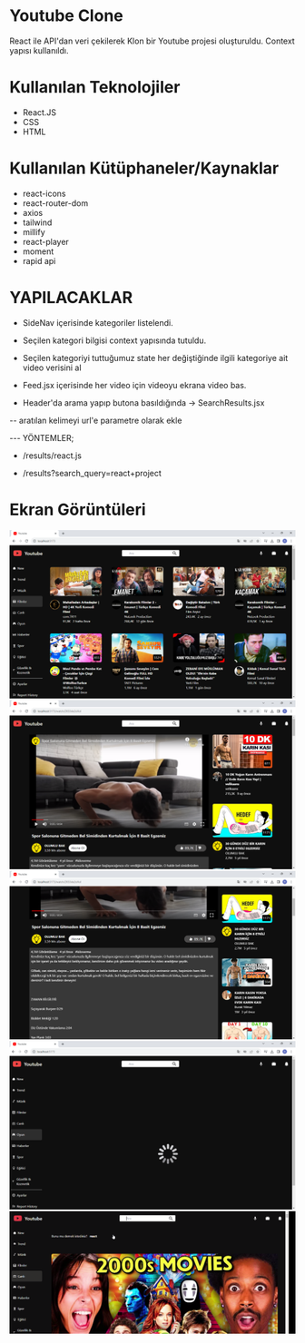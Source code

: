 # Youtube Clone
React ile API'dan veri çekilerek Klon bir Youtube projesi oluşturuldu.
Context yapısı kullanıldı.

# Kullanılan Teknolojiler
- React.JS
- CSS
- HTML

# Kullanılan Kütüphaneler/Kaynaklar
- react-icons
- react-router-dom
- axios
- tailwind
- millify
- react-player
- moment
- rapid api

# YAPILACAKLAR

- SideNav içerisinde kategoriler listelendi.

- Seçilen kategori bilgisi context yapısında tutuldu.

- Seçilen kategoriyi tuttuğumuz state her değiştiğinde ilgili kategoriye ait video verisini al

- Feed.jsx içerisinde her video için videoyu ekrana video bas.

- Header'da arama yapıp butona basıldığında -> SearchResults.jsx

-- aratılan kelimeyi url'e parametre olarak ekle
  
--- YÖNTEMLER;

- /results/react.js

- /results?search_query=react+project


# Ekran Görüntüleri

![](./src/assets/screen1.png)
![](./src/assets/screen2.png)
![](./src/assets/screen3.png)
![](./src/assets/screen4.png)
![](./src/assets/screen5.png)
